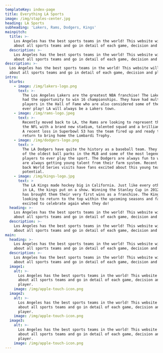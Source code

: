 ```yaml
---
templateKey: index-page
title: Everything LA Sports
image: /img/staples-center.jpg
heading: LA Sports
subheading: 'Lakers, Rams, Dodgers, Kings'
mainpitch:
  title: >-
    Los Angeles has the best sports teams in the world! This website will talk
    about all sports teams and go in detail of each game, decision and player. 
  description: >-
    Los Angeles has the best sports teams in the world! This website will talk
    about all sports teams and go in detail of each game, decision and player. 
description: >-
  Los Angeles has the best sports teams in the world! This website will talk
  about all sports teams and go in detail of each game, decision and player. 
intro:
  blurbs:
    - image: /img/lakers-logo.png
      text: >-
        The Los Angeles Lakers are the greatest NBA franchise! The Lakers have
        had the opportunity to win 16 championships. They have had multiple
        players in the Hall of Fame who are also considered some of the best to
        ever play! LA will always be a Lakers town.
    - image: /img/rams-logo.jpeg
      text: >-
        Recently moved back to LA, the Rams are looking to represent the city in
        the NFL with a brand new stadium, talented squad and a brilliant coach.
        A recent loss in Superbowl 53 has the team fired up and ready to make a
        return to bring home the Lombardi Trophy. 
    - image: /img/dodgers-logo.png
      text: >
        The LA Dodgers have quite the history as a baseball team. They have one
        of the oldest ball parks in the MLB and some of the most legendary
        players to ever play the sport. The Dodgers are always fun to watch and
        are always getting young talent from their farm system. Recent back to
        back World Series visits have fans excited about this young team's
        potential. 
    - image: /img/kings-logo.jpg
      text: >
        The LA Kings made hockey big in California. Just like every other sport
        in LA, the kings put on a show. Winning the Stanley Cup in 2012 and 2014
        has brought them their very first wins as a franchise. The Kings are
        looking to return to the top within the upcoming seasons and fans are
        excited to celebrate again when they do! 
  heading: >-
    Los Angeles has the best sports teams in the world! This website will talk
    about all sports teams and go in detail of each game, decision and player. 
  description: >-
    Los Angeles has the best sports teams in the world! This website will talk
    about all sports teams and go in detail of each game, decision and player. 
main:
  heading: >-
    Los Angeles has the best sports teams in the world! This website will talk
    about all sports teams and go in detail of each game, decision and player. 
  description: >-
    Los Angeles has the best sports teams in the world! This website will talk
    about all sports teams and go in detail of each game, decision and player. 
  image1:
    alt: >-
      Los Angeles has the best sports teams in the world! This website will talk
      about all sports teams and go in detail of each game, decision and
      player. 
    image: /img/apple-touch-icon.png
  image2:
    alt: >-
      Los Angeles has the best sports teams in the world! This website will talk
      about all sports teams and go in detail of each game, decision and
      player. 
    image: /img/apple-touch-icon.png
  image3:
    alt: >-
      Los Angeles has the best sports teams in the world! This website will talk
      about all sports teams and go in detail of each game, decision and
      player. 
    image: /img/apple-touch-icon.png
---
```


